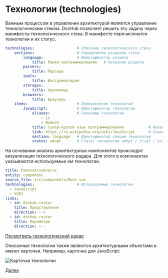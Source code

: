 # Технологии (technologies)

Важным процессом в управлении архитектурой является управление технологическим стеком. DocHub позволяет решить
эту задачу через манифесты технологического стека. В манифесте перечисляются технологии и их статус.

```yaml
technologies:                   # Описание технологического стека
    sections:                   # Определение разделов стека
        language:               # Идентификатор раздела
            title: Языки программирования   # Название раздела
        parsers:
            title: Парсеры
        tools:
            title: Инструментарий
        storages:
            title: Хранилища
        browsers:
            title: Браузеры
    items:                      # Перечисление технологий
        JavaScript:             # Идентификатор технологии
            aliases:            # Синонимы технологии
                - js
                - NodeJS
            title: Супер-крутой язык программирования           # Название технологии
            link: https://ru.wikipedia.org/wiki/JavaScript      # Ссылка на документацию
            section: language   # Идентификатор секции технологии
            status: adopt       # Статус технологии adopt / trial / assess / hold
```

На основании анализа архитектурных компонентов происходит визуализация технологического радара. Для этого в 
компонентах указываются используемые им технологии. 

```yaml
title: Рабочая\nобласть
entity: component
source_file: src/components/Root.vue
technologies:                   # Используемые технологии
  - JavaScript
  - VUE2
links:
  - id: dochub.router
    title: Представление
    direction: -->
  - id: dochub.router
    title: Параметры
    direction: <--
```

[Посмотреть технологический радар](/techradar)

Описанные технологии также являются архитектурными объектами и имеют карточки. 
Например, карточка для JavaScript:

![Карточка технологии](@technology/JavaScript)

[Далее](/docs/dochub_radar)
